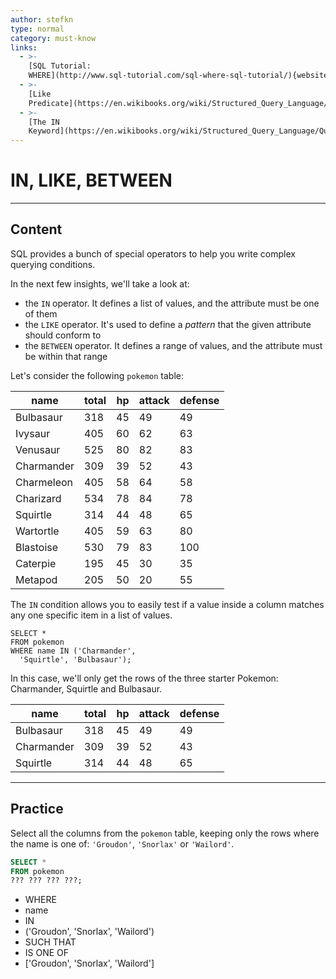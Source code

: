 ```yaml
---
author: stefkn
type: normal
category: must-know
links:
  - >-
    [SQL Tutorial:
    WHERE](http://www.sql-tutorial.com/sql-where-sql-tutorial/){website}
  - >-
    [Like
    Predicate](https://en.wikibooks.org/wiki/Structured_Query_Language/Like_Predicate){website}
  - >-
    [The IN
    Keyword](https://en.wikibooks.org/wiki/Structured_Query_Language/Quantified_Comparison#IN){website}
---
```


# IN, LIKE, BETWEEN


---

## Content

SQL provides a bunch of special operators to help you write complex querying conditions.

In the next few insights, we'll take a look at:

- the `IN` operator. It defines a list of values, and the attribute must be one of them
- the `LIKE` operator. It's used to define a *pattern* that the given attribute should conform to
- the `BETWEEN` operator. It defines a range of values, and the attribute must be within that range

Let's consider the following `pokemon` table:

| name       | total | hp | attack | defense |
| ---------- | ----- | -- | ------ | ------- |
| Bulbasaur  | 318   | 45 | 49     | 49      |
| Ivysaur    | 405   | 60 | 62     | 63      |
| Venusaur   | 525   | 80 | 82     | 83      |
| Charmander | 309   | 39 | 52     | 43      |
| Charmeleon | 405   | 58 | 64     | 58      |
| Charizard  | 534   | 78 | 84     | 78      |
| Squirtle   | 314   | 44 | 48     | 65      |
| Wartortle  | 405   | 59 | 63     | 80      |
| Blastoise  | 530   | 79 | 83     | 100     |
| Caterpie   | 195   | 45 | 30     | 35      |
| Metapod    | 205   | 50 | 20     | 55      |

The `IN` condition allows you to easily test if a value inside a column matches any one specific item in a list of values.

```plain-text
SELECT *
FROM pokemon
WHERE name IN ('Charmander',
  'Squirtle', 'Bulbasaur');
```

In this case, we'll only get the rows of the three starter Pokemon: Charmander, Squirtle and Bulbasaur.

| name       | total | hp | attack | defense |
| ---------- | ----- | -- | ------ | ------- |
| Bulbasaur  | 318   | 45 | 49     | 49      |
| Charmander | 309   | 39 | 52     | 43      |
| Squirtle   | 314   | 44 | 48     | 65      |


---

## Practice

Select all the columns from the `pokemon` table, keeping only the rows where the name is one of: `'Groudon'`, `'Snorlax'` or `'Wailord'`.

```sql
SELECT * 
FROM pokemon
??? ??? ??? ???;
```

- WHERE
- name
- IN
- ('Groudon', 'Snorlax', 'Wailord')
- SUCH THAT
- IS ONE OF
- ['Groudon', 'Snorlax', 'Wailord']
